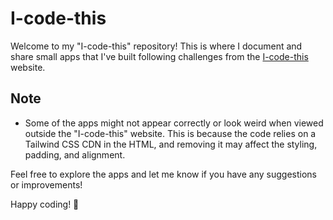 # I-code-this

Welcome to my "I-code-this" repository! This is where I document and share small apps that I've built following challenges from the [I-code-this](https://icodethis.com/app) website.

## Note

-   Some of the apps might not appear correctly or look weird when viewed outside the "I-code-this" website. This is because the code relies on a Tailwind CSS CDN in the HTML, and removing it may affect the styling, padding, and alignment.

Feel free to explore the apps and let me know if you have any suggestions or improvements!

Happy coding! 🚀
